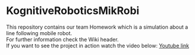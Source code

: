 # KognitiveRoboticsMikRobi
This repository contains our team Homework which is a simulation about a line following mobile robot.  
For further information check the Wiki header.  
If you want to see the project in action watch the video below:  [Youtube link](https://youtu.be/4lzb9FwExe8)
